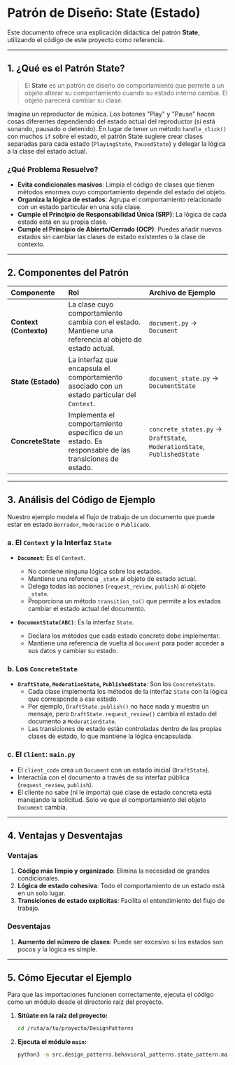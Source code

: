 # Patrón de Diseño: State (Estado)

Este documento ofrece una explicación didáctica del patrón **State**, utilizando el código de este proyecto como referencia.

---

## 1. ¿Qué es el Patrón State?

> El **State** es un patrón de diseño de comportamiento que permite a un objeto alterar su comportamiento cuando su estado interno cambia. El objeto parecerá cambiar su clase.

Imagina un reproductor de música. Los botones "Play" y "Pause" hacen cosas diferentes dependiendo del estado actual del reproductor (si está sonando, pausado o detenido). En lugar de tener un método `handle_click()` con muchos `if` sobre el estado, el patrón State sugiere crear clases separadas para cada estado (`PlayingState`, `PausedState`) y delegar la lógica a la clase del estado actual.

### ¿Qué Problema Resuelve?

- **Evita condicionales masivos**: Limpia el código de clases que tienen métodos enormes cuyo comportamiento depende del estado del objeto.
- **Organiza la lógica de estados**: Agrupa el comportamiento relacionado con un estado particular en una sola clase.
- **Cumple el Principio de Responsabilidad Única (SRP)**: La lógica de cada estado está en su propia clase.
- **Cumple el Principio de Abierto/Cerrado (OCP)**: Puedes añadir nuevos estados sin cambiar las clases de estado existentes o la clase de contexto.

---

## 2. Componentes del Patrón

| Componente | Rol | Archivo de Ejemplo |
| :--- | :--- | :--- |
| **Context (Contexto)** | La clase cuyo comportamiento cambia con el estado. Mantiene una referencia al objeto de estado actual. | `document.py` -> `Document` |
| **State (Estado)** | La interfaz que encapsula el comportamiento asociado con un estado particular del `Context`. | `document_state.py` -> `DocumentState` |
| **ConcreteState** | Implementa el comportamiento específico de un estado. Es responsable de las transiciones de estado. | `concrete_states.py` -> `DraftState`, `ModerationState`, `PublishedState` |

---

## 3. Análisis del Código de Ejemplo

Nuestro ejemplo modela el flujo de trabajo de un documento que puede estar en estado `Borrador`, `Moderación` o `Publicado`.

### a. El `Context` y la Interfaz `State`

- **`Document`**: Es el `Context`.
    - No contiene ninguna lógica sobre los estados.
    - Mantiene una referencia `_state` al objeto de estado actual.
    - Delega todas las acciones (`request_review`, `publish`) al objeto `_state`.
    - Proporciona un método `transition_to()` que permite a los estados cambiar el estado actual del documento.

- **`DocumentState(ABC)`**: Es la interfaz `State`.
    - Declara los métodos que cada estado concreto debe implementar.
    - Mantiene una referencia de vuelta al `Document` para poder acceder a sus datos y cambiar su estado.

### b. Los `ConcreteState`

- **`DraftState`, `ModerationState`, `PublishedState`**: Son los `ConcreteState`.
    - Cada clase implementa los métodos de la interfaz `State` con la lógica que corresponde a ese estado.
    - Por ejemplo, `DraftState.publish()` no hace nada y muestra un mensaje, pero `DraftState.request_review()` cambia el estado del documento a `ModerationState`.
    - Las transiciones de estado están controladas dentro de las propias clases de estado, lo que mantiene la lógica encapsulada.

### c. El `Client`: `main.py`

- El `client_code` crea un `Document` con un estado inicial (`DraftState`).
- Interactúa con el documento a través de su interfaz pública (`request_review`, `publish`).
- El cliente no sabe (ni le importa) qué clase de estado concreta está manejando la solicitud. Solo ve que el comportamiento del objeto `Document` cambia.

---

## 4. Ventajas y Desventajas

### Ventajas

1.  **Código más limpio y organizado**: Elimina la necesidad de grandes condicionales.
2.  **Lógica de estado cohesiva**: Todo el comportamiento de un estado está en un solo lugar.
3.  **Transiciones de estado explícitas**: Facilita el entendimiento del flujo de trabajo.

### Desventajas

1.  **Aumento del número de clases**: Puede ser excesivo si los estados son pocos y la lógica es simple.

---

## 5. Cómo Ejecutar el Ejemplo

Para que las importaciones funcionen correctamente, ejecuta el código como un módulo desde el directorio raíz del proyecto.

1.  **Sitúate en la raíz del proyecto:**
    ```bash
    cd /ruta/a/tu/proyecto/DesignPatterns
    ```

2.  **Ejecuta el módulo `main`:**
    ```bash
    python3 -m src.design_patterns.behavioral_patterns.state_pattern.main
    ```

